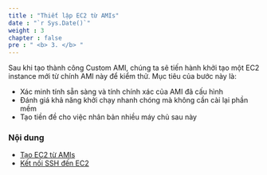 ```yaml
---
title : "Thiết lập EC2 từ AMIs"
date : "`r Sys.Date()`"
weight : 3
chapter : false
pre : " <b> 3. </b> "
---
```


Sau khi tạo thành công Custom AMI, chúng ta sẽ tiến hành khởi tạo một EC2 instance mới từ chính AMI này để kiểm thử. Mục tiêu của bước này là:

+ Xác minh tính sẵn sàng và tính chính xác của AMI đã cấu hình
+ Đánh giá khả năng khởi chạy nhanh chóng mà không cần cài lại phần mềm
+ Tạo tiền đề cho việc nhân bản nhiều máy chủ sau này

### Nội dung

 - [Tạo EC2 từ AMIs](3.1-create-ec2-from-ami/) 
 - [Kết nối SSH đến EC2](3.2-setup-SSH/) 
 